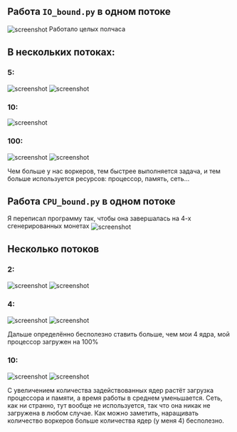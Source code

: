 ## Работа `IO_bound.py` в одном потоке
<img align="center" src="img/IO_bound_mono.png" alt="screenshot"/>
Работало целых полчаса

## В нескольких потоках:

### 5:
<img align="center" src="img/IO_bound_5.png" alt="screenshot"/>
<img align="center" src="img/IO_bound_5_sys.png" alt="screenshot"/>

### 10:
<img align="center" src="img/IO_bound_10.png" alt="screenshot"/>

### 100:
<img align="center" src="img/IO_bound_100.png" alt="screenshot"/>
<img align="center" src="img/IO_bound_100_sys.png" alt="screenshot"/>

Чем больше у нас воркеров, тем быстрее выполняется задача, и тем больше используется ресурсов: процессор, память, сеть...

## Работа `CPU_bound.py` в одном потоке

Я переписал программу так, чтобы она завершалась на 4-х сгенерированных монетах
<img align="center" src="img/CPU_bound_mono.png" alt="screenshot"/>

## Несколько потоков

### 2:
<img align="center" src="img/CPU_bound_2.png" alt="screenshot"/>
<img align="center" src="img/CPU_bound_2_sys.png" alt="screenshot"/>

### 4:
<img align="center" src="img/CPU_bound_4_time.png" alt="screenshot"/>
<img align="center" src="img/CPU_bound_4.png" alt="screenshot"/>

Дальше определённо бесполезно ставить больше, чем мои 4 ядра, мой процессор загружен на 100%

### 10:
<img align="center" src="img/CPU_bound_10.png" alt="screenshot"/>
<img align="center" src="img/CPU_bound_10_sys.png" alt="screenshot"/>

С увеличением количества задействованных ядер растёт загрузка процессора и памяти, а время работы в среднем уменьшается.
Сеть, как ни странно, тут вообще не используется, так что она никак не загружена в любом случае.
Как можно заметить, наращивать количество воркеров больше количества ядер (у меня 4) бесполезно.
